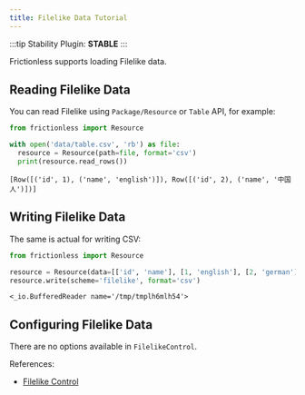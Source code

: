 ```yaml
---
title: Filelike Data Tutorial
---
```


:::tip Stability
Plugin: **STABLE**
:::

Frictionless supports loading Filelike data.

## Reading Filelike Data

You can read Filelike using `Package/Resource` or `Table` API, for example:


```python
from frictionless import Resource

with open('data/table.csv', 'rb') as file:
  resource = Resource(path=file, format='csv')
  print(resource.read_rows())
```

    [Row([('id', 1), ('name', 'english')]), Row([('id', 2), ('name', '中国人')])]


## Writing Filelike Data

The same is actual for writing CSV:


```python
from frictionless import Resource

resource = Resource(data=[['id', 'name'], [1, 'english'], [2, 'german']])
resource.write(scheme='filelike', format='csv')
```




    <_io.BufferedReader name='/tmp/tmplh6mlh54'>



## Configuring Filelike Data

There are no options available in `FilelikeControl`.

References:
- [Filelike Control](https://frictionlessdata.io/tooling/python/controls-reference/#filelike)
